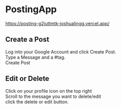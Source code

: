 
# PostingApp

https://posting-g2jutlmtk-joshualingg.vercel.app/

## Create a Post
Log into your Google Account and click Create Post. <br/>
Type a Message and a #tag.<br/>
Create Post<br/>

## Edit or Delete
Click on your profile icon on the top right<br/>
Scroll to the message you want to delete/edit<br/>
click the delete or edit button.<br/>
